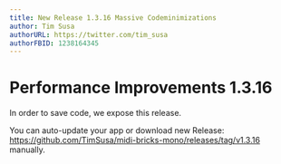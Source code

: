 ```yaml
---
title: New Release 1.3.16 Massive Codeminimizations
author: Tim Susa
authorURL: https://twitter.com/tim_susa
authorFBID: 1238164345
---
```


# Performance Improvements 1.3.16

In order to save code, we expose this release.

You can auto-update your app or download new Release: https://github.com/TimSusa/midi-bricks-mono/releases/tag/v1.3.16 manually.


